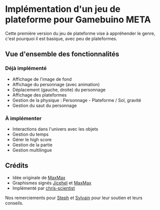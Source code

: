 
# Implémentation d'un jeu de plateforme pour Gamebuino META

Cette première version du jeu de plateforme vise à appréhender le genre, c'est pourquoi il est basique, avec peu de plateformes.

## Vue d'ensemble des fonctionnalités

### Déjà implémenté

* Affichage de l'image de fond
* Affichage du personnage (avec animation)
* Déplacement (gauche, droite) du personnage
* Affichage des plateformes
* Gestion de la physique : Personnage - Plateforme / Sol, gravité
* Gestion du saut du personnage

### À implémenter

* Interactions dans l'univers avec les objets
* Gestion du temps
* Gérer le high score
* Gestion de la partie
* Gestion multilingue

## Crédits

* Idée originale de [MaxMax](https://gamebuino.com/fr/@Max)
* Graphismes signés [Jicehel](https://gamebuino.com/fr/@jicehel) et [MaxMax](https://gamebuino.com/fr/@Max)
* Implémenté par [chris-scientist](https://gamebuino.com/fr/@chris-scientist)

Nos remerciements pour [Steph](https://gamebuino.com/fr/@steph) et [Sylvain](https://gamebuino.com/fr/@sylvain) pour leur soutien et leurs conseils.
